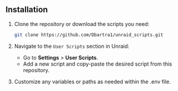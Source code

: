 ## Installation

1. Clone the repository or download the scripts you need:
   ```bash
   git clone https://github.com/Dbartra1/unraid_scripts.git
   ```

2. Navigate to the `User Scripts` section in Unraid:
   - Go to **Settings** > **User Scripts**.
   - Add a new script and copy-paste the desired script from this repository.

3. Customize any variables or paths as needed within the .env file.
